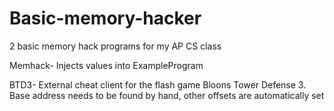 # Basic-memory-hacker

2 basic memory hack programs for my AP CS class

Memhack- Injects values into ExampleProgram

BTD3- External cheat client for the flash game Bloons Tower Defense 3. Base address needs to be found by hand, other offsets are automatically set
